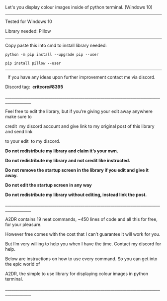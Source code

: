 
Let's you display colour images inside of python terminal. (Windows 10)

___________________________________________________________________________________________

Tested for Windows 10

Library needed: Pillow  

___________________________________________________________________________________________

Copy paste this into cmd to install library needed:

```
python -m pip install --upgrade pip --user

pip install pillow --user
```

___________________________________________________________________________________________
   
If you have any ideas upon further improvement contact me via discord.

Discord tag:  **critcore#8395**

___________________________________________________________________________________________ 

Feel free to edit the library, but if you’re giving your edit away anywhere make sure to 

credit  my discord account and give link to my original post of this library and send link 

to your edit  to my discord.     

**Do not redistribute my library and claim it’s your own.**

**Do not redistribute my library and not credit like instructed.**  

**Do not remove the startup screen in the library if you edit and give it away.**   

**Do not edit the startup screen in any way**  

**Do not redistribute my library without editing, instead link the post.**

___________________________________________________________________________________________    

A2DR contains 19 neat commands, ~450 lines of code and all this for free, for your pleasure.    

However free comes with the cost that I can’t guarantee it will work for you. 

But I’m very willing to help you when I have the time. Contact my discord for help.    

 

Below are instructions on how to use every command. So you can get into the epic world of  

A2DR, the simple to use library for displaying colour images in python terminal.  

___________________________________________________________________________________________                 
